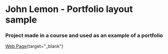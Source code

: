 # John Lemon - Portfolio layout sample
### Project made in a course and used as an example of a portfolio

[Web Page](https://johnlemon.netlify.app/){target="_blank"}
